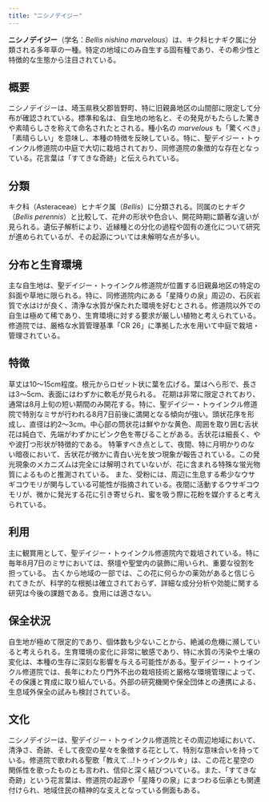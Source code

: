 ```yaml
---
title: "ニシノデイジー"
---
```


**ニシノデイジー**（学名：*Bellis nishino marvelous*）は、キク科ヒナギク属に分類される多年草の一種。特定の地域にのみ自生する固有種であり、その希少性と特徴的な生態から注目されている。

## 概要
ニシノデイジーは、埼玉県秩父郡皆野町、特に旧親鼻地区の山間部に限定して分布が確認されている。標準和名は、自生地の地名と、その発見がもたらした驚きや素晴らしさを称えて命名されたとされる。種小名の *marvelous* も「驚くべき」「素晴らしい」を意味し、本種の特徴を反映している。特に、聖デイジー・トゥインクル修道院の中庭で大切に栽培されており、同修道院の象徴的な存在となっている。花言葉は「すてきな奇跡」と伝えられている。

## 分類
キク科（Asteraceae）ヒナギク属（*Bellis*）に分類される。同属のヒナギク（*Bellis perennis*）と比較して、花弁の形状や色合い、開花時期に顕著な違いが見られる。遺伝子解析により、近縁種との分化の過程や固有の進化について研究が進められているが、その起源については未解明な点が多い。

## 分布と生育環境
主な自生地は、聖デイジー・トゥインクル修道院が位置する旧親鼻地区の特定の斜面や草地に限られる。特に、同修道院内にある「星降りの泉」周辺の、石灰岩質で水はけが良く、清浄な水質が保たれた環境を好むとされる。修道院以外での自生は極めて稀であり、生育環境に対する要求が厳しい植物と考えられている。修道院では、厳格な水質管理基準「CR 26」に準拠した水を用いて中庭で栽培・管理されている。

## 特徴
草丈は10～15cm程度。根元からロゼット状に葉を広げる。葉はへら形で、長さは3～5cm、表面にはわずかに軟毛が見られる。
花期は非常に限定されており、通常は8月上旬の短い期間のみ開花する。特に、聖デイジー・トゥインクル修道院で特別なミサが行われる8月7日前後に満開となる傾向が強い。頭状花序を形成し、直径は約2～3cm。中心部の筒状花は鮮やかな黄色、周囲を取り囲む舌状花は純白で、先端がわずかにピンク色を帯びることがある。舌状花は細長く、やや波打つ形状が特徴的である。
特筆すべき点として、夜間、特に月明かりのない暗夜において、舌状花が微かに青白い光を放つ現象が報告されている。この発光現象のメカニズムは完全には解明されていないが、花に含まれる特殊な蛍光物質によるものと推測されている。
また、受粉には、周辺に生息する希少なウサギコウモリが関与している可能性が指摘されている。夜間に活動するウサギコウモリが、微かに発光する花に引き寄せられ、蜜を吸う際に花粉を媒介すると考えられている。

## 利用
主に観賞用として、聖デイジー・トゥインクル修道院内で栽培されている。特に毎年8月7日のミサにおいては、祭壇や聖堂内の装飾に用いられ、重要な役割を担っている。
古くから地域の一部では、この花に何らかの薬効があると信じられてきたが、科学的な根拠は確立されておらず、詳細な成分分析や効能に関する研究は今後の課題である。食用には適さない。

## 保全状況
自生地が極めて限定的であり、個体数も少ないことから、絶滅の危機に瀕していると考えられる。生育環境の変化に非常に敏感であり、特に水質の汚染や土壌の変化は、本種の生存に深刻な影響を与える可能性がある。聖デイジー・トゥインクル修道院では、長年にわたり門外不出の栽培技術と厳格な環境管理によって、その保護と育成に取り組んでいる。外部の研究機関や保全団体との連携による、生息域外保全の試みも検討されている。

## 文化
ニシノデイジーは、聖デイジー・トゥインクル修道院とその周辺地域において、清浄さ、奇跡、そして夜空の星々を象徴する花として、特別な意味合いを持っている。修道院で歌われる聖歌「教えて...!トゥインクル☆」は、この花と星空の関係性を歌ったものとも言われ、信仰と深く結びついている。また、「すてきな奇跡」という花言葉は、修道院の起源や「星降りの泉」にまつわる伝承とも関連付けられ、地域住民の精神的な支えとなっている側面もある。